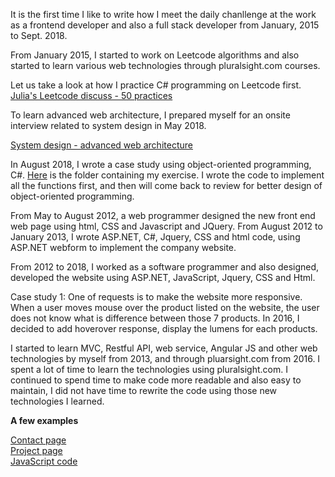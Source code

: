 
It is the first time I like to write how I meet the daily chanllenge at the work as a frontend developer and also a full stack developer from January, 2015 to Sept. 2018. 

From January 2015, I started to work on Leetcode algorithms and also started to learn various web technologies through pluralsight.com courses. 

Let us take a look at how I practice C# programming on Leetcode first. <br>
[Julia's Leetcode discuss - 50 practices](https://github.com/jianminchen/Leetcode_Julia/tree/master/Leetcode%20discussion)<br>

To learn advanced web architecture, I prepared myself for an onsite interview related to system design in May 2018. 

[System design - advanced web architecture](https://github.com/jianminchen/System-design)<br>

In August 2018, I wrote a case study using object-oriented programming, C#. [Here](https://github.com/jianminchen/Object-oriented-Design/tree/master/Object-Oriented%20Design%20Study%20Case) is the folder containing my exercise. I wrote the code to implement all the functions first, and then will come back to review for better design of object-oriented programming. 

From May to August 2012, a web programmer designed the new front end web page using html, CSS and Javascript and JQuery. 
From August 2012 to January 2013, I wrote ASP.NET, C#, Jquery, CSS and html code, using ASP.NET webform to implement the company website.

From 2012 to 2018, I worked as a software programmer and also designed, developed the website using ASP.NET, JavaScript, Jquery, CSS and Html. 

Case study 1: 
One of requests is to make the website more responsive. When a user moves mouse over the product listed on the website, the user does not know what is difference between those 7 products. In 2016, I decided to add hoverover response, display the lumens for each products. 

I started to learn MVC, Restful API, web service, Angular JS and other web technologies by myself from 2013, and through pluarsight.com from 2016. I spent a lot of time to learn the technologies using pluralsight.com.  I continued to spend time to make code more readable and also easy to maintain, I did not have time to rewrite the code using those new technologies I learned. 

**A few examples**<br>

[Contact page](https://github.com/jianminchen/website-development-and-frontend-technologies/tree/master/Source%20code/Contact)<br>
[Project page](https://github.com/jianminchen/website-development-and-frontend-technologies/tree/master/Source%20code/projects)<br>
[JavaScript code](https://github.com/jianminchen/website-development-and-frontend-technologies/tree/master/Source%20code/js)<br>

